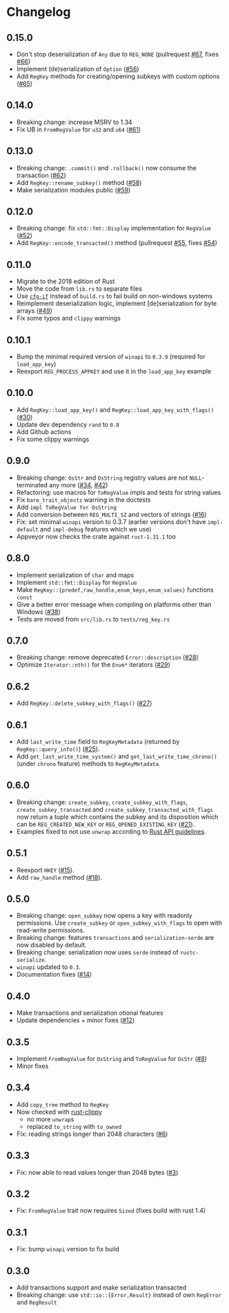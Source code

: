 # Changelog

## 0.15.0
* Don't stop deserialization of `Any` due to `REG_NONE` (pullrequest [#67](https://github.com/gentoo90/winreg-rs/pull/67), fixes [#66](https://github.com/gentoo90/winreg-rs/issues/66))
* Implement (de)serialization of `Option` ([#56](https://github.com/gentoo90/winreg-rs/issues/56))
* Add `RegKey` methods for creating/opening subkeys with custom options ([#65](https://github.com/gentoo90/winreg-rs/pull/65))

## 0.14.0
* Breaking change: increase MSRV to 1.34
* Fix UB in `FromRegValue` for `u32` and `u64` ([#61](https://github.com/gentoo90/winreg-rs/issues/61))

## 0.13.0

* Breaking change: `.commit()` and `.rollback()` now consume the transaction ([#62](https://github.com/gentoo90/winreg-rs/issues/62))
* Add `RegKey::rename_subkey()` method ([#58](https://github.com/gentoo90/winreg-rs/issues/58))
* Make serialization modules public ([#59](https://github.com/gentoo90/winreg-rs/issues/59))

## 0.12.0

* Breaking change: fix `std::fmt::Display` implementation for `RegValue` ([#52](https://github.com/gentoo90/winreg-rs/issues/52))
* Add `RegKey::encode_transacted()` method (pullrequest [#55](https://github.com/gentoo90/winreg-rs/pull/55), fixes [#54](https://github.com/gentoo90/winreg-rs/issues/54))

## 0.11.0

* Migrate to the 2018 edition of Rust
* Move the code from `lib.rs` to separate files
* Use [`cfg-if`](https://crates.io/crates/cfg-if) instead of `build.rs` to fail build on non-windows systems
* Reimplement deserialization logic, implement [de]serialization for byte arrays ([#49](https://github.com/gentoo90/winreg-rs/issues/49))
* Fix some typos and `clippy` warnings

## 0.10.1

* Bump the minimal required version of `winapi` to `0.3.9` (required for `load_app_key`)
* Reexport `REG_PROCESS_APPKEY` and use it in the `load_app_key` example

## 0.10.0

* Add `RegKey::load_app_key()` and `RegKey::load_app_key_with_flags()` ([#30](https://github.com/gentoo90/winreg-rs/issues/30))
* Update dev dependency `rand` to `0.8`
* Add Github actions
* Fix some clippy warnings

## 0.9.0

* Breaking change: `OsStr` and `OsString` registry values are not `NULL`-terminated any more ([#34](https://github.com/gentoo90/winreg-rs/issues/34), [#42](https://github.com/gentoo90/winreg-rs/issues/42))
* Refactoring: use macros for `ToRegValue` impls and tests for string values
* Fix `bare_trait_objects` warning in the doctests
* Add `impl ToRegValue for OsString`
* Add conversion between `REG_MULTI_SZ` and vectors of strings ([#16](https://github.com/gentoo90/winreg-rs/issues/16))
* Fix: set minimal `winapi` version to 0.3.7 (earlier versions don't have `impl-default` and `impl-debug` features which we use)
* Appveyor now checks the crate against `rust-1.31.1` too

## 0.8.0

* Implement serialization of `char` and maps
* Implement `std::fmt::Display` for `RegValue`
* Make `RegKey::{predef,raw_handle,enum_keys,enum_values}` functions `const`
* Give a better error message when compiling on platforms other than Windows ([#38](https://github.com/gentoo90/winreg-rs/pull/38))
* Tests are moved from `src/lib.rs` to `tests/reg_key.rs`

## 0.7.0

* Breaking change: remove deprecated `Error::description` ([#28](https://github.com/gentoo90/winreg-rs/pull/28))
* Optimize `Iterator::nth()` for the `Enum*` iterators ([#29](https://github.com/gentoo90/winreg-rs/pull/29))

## 0.6.2

* Add `RegKey::delete_subkey_with_flags()` ([#27](https://github.com/gentoo90/winreg-rs/pull/27))

## 0.6.1

* Add `last_write_time` field to `RegKeyMetadata` (returned by `RegKey::query_info()`) ([#25](https://github.com/gentoo90/winreg-rs/pull/25)).
* Add `get_last_write_time_system()` and `get_last_write_time_chrono()` (under `chrono` feature) methods to `RegKeyMetadata`.

## 0.6.0

* Breaking change: `create_subkey`, `create_subkey_with_flags`, `create_subkey_transacted` and
`create_subkey_transacted_with_flags` now return a tuple which contains the subkey and its disposition
which can be `REG_CREATED_NEW_KEY` or `REG_OPENED_EXISTING_KEY` ([#21](https://github.com/gentoo90/winreg-rs/issues/21)).
* Examples fixed to not use `unwrap` according to [Rust API guidelines](https://rust-lang-nursery.github.io/api-guidelines/documentation.html#examples-use--not-try-not-unwrap-c-question-mark).

## 0.5.1

* Reexport `HKEY` ([#15](https://github.com/gentoo90/winreg-rs/issues/15)).
* Add `raw_handle` method ([#18](https://github.com/gentoo90/winreg-rs/pull/18)).

## 0.5.0

* Breaking change: `open_subkey` now opens a key with readonly permissions.
Use `create_subkey` or `open_subkey_with_flags` to open with read-write permissions.
* Breaking change: features `transactions` and `serialization-serde` are now disabled by default.
* Breaking change: serialization now uses `serde` instead of `rustc-serialize`.
* `winapi` updated to `0.3`.
* Documentation fixes ([#14](https://github.com/gentoo90/winreg-rs/pull/14))

## 0.4.0

* Make transactions and serialization otional features
* Update dependencies + minor fixes ([#12](https://github.com/gentoo90/winreg-rs/pull/12))

## 0.3.5

* Implement `FromRegValue` for `OsString` and `ToRegValue` for `OsStr` ([#8](https://github.com/gentoo90/winreg-rs/issues/8))
* Minor fixes

## 0.3.4

* Add `copy_tree` method to `RegKey`
* Now checked with [rust-clippy](https://github.com/Manishearth/rust-clippy)
    * no more `unwrap`s
    * replaced `to_string` with `to_owned`
* Fix: reading strings longer than 2048 characters ([#6](https://github.com/gentoo90/winreg-rs/pull/6))

## 0.3.3

* Fix: now able to read values longer than 2048 bytes ([#3](https://github.com/gentoo90/winreg-rs/pull/3))

## 0.3.2

* Fix: `FromRegValue` trait now requires `Sized` (fixes build with rust 1.4)

## 0.3.1

* Fix: bump `winapi` version to fix build

## 0.3.0

* Add transactions support and make serialization transacted
* Breaking change: use `std::io::{Error,Result}` instead of own `RegError` and `RegResult`
